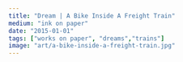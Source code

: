 ```yaml
---
title: "Dream | A Bike Inside A Freight Train"
medium: "ink on paper"
date: "2015-01-01"
tags: ["works on paper", "dreams","trains"]
image: "art/a-bike-inside-a-freight-train.jpg"
---
```

